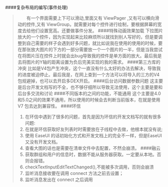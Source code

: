 ####复杂布局的编写(事件处理)
>　　有一个界面需要上下可以滑动,里面又有 ViewPager ,又有可以横向滑动的控件,又有 ViewGroup。就需要对每个控件进行绘制，要根据屏幕的宽度去给他们设置宽高。还要做事件分发。
####特殊动画效果加载
>下拉图片放大的一个控件，因为实现起来比较麻烦所以就找到别人写好的，但是要调整到自己需要的样子会遇到好多问题，就比如说我在使用的使用的时候，要在那张放大图片的下方的一部分需要放一个一个图片的一半，但是当我尝试在将图片压在控件上时就会出bug导致我的控件是单方面的放大。最后我是去将图片的Y轴的距离设置为负后完美实现的我的需求。
####第三方库的冲突
>比如是V4包产生冲突，这个一直没有什么太好的办法去解决，导致我的进度被迫停止。最后我是，在网上查到一个方法可以将导入的三方的V4包规避掉，也可以去开启多DEX开启。
####后台访问数据参数问题
>这主要是后台开发文档写的不全，也不够仔细所以导致无法使用，这个主要是要和后台多交流和讨论
####不同版本的之间的功能，不能通用
>这个主要是4.0和5.0之间的效果不通用，所以使用的时候会去判断当前版本，在就是使用V7
包去达到兼容性。
####环信
> 1. 在环信中遇到了很多的问题，首先是因为环信的开发文档写的就有很多问题:
> 2. 在就是环信获取好友列表时时需要放在子线程中去做，他根本就没有说;
> 3. 使用 EaseUI 的话初始化方式和开发文档上的完全不一样，但是EaseUI又没有开发文档。
> 4. 查看大图的话也是需要在清单文件中去配置，不然会崩溃。
####融云
> 1. 获取群组和用户的信息时，数据不能从服务器获取。一定要从本地。否则会报错。
> 2. checkTextInputEditTextChanged(),不能被多次调用，否则会崩溃
> 3. 监听消息接收要在调用 connect 方法之前去设置；
> 4. 监听消息发出在 connect 之后调用